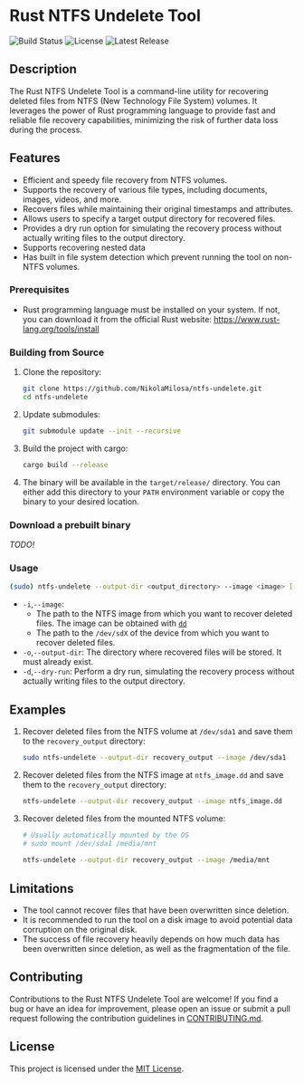 # Rust NTFS Undelete Tool

![Build Status](https://img.shields.io/github/actions/workflow/status/NikolaMilosa/ntfs-undelete/tests.yml?branch=main)
![License](https://img.shields.io/github/license/NikolaMilosa/ntfs-undelete)
![Latest Release](https://img.shields.io/github/v/release/NikolaMilosa/ntfs-undelete)

## Description

The Rust NTFS Undelete Tool is a command-line utility for recovering deleted files from NTFS (New Technology File System) volumes. It leverages the power of Rust programming language to provide fast and reliable file recovery capabilities, minimizing the risk of further data loss during the process.

## Features

- Efficient and speedy file recovery from NTFS volumes.
- Supports the recovery of various file types, including documents, images, videos, and more.
- Recovers files while maintaining their original timestamps and attributes.
- Allows users to specify a target output directory for recovered files.
- Provides a dry run option for simulating the recovery process without actually writing files to the output directory.
- Supports recovering nested data
- Has built in file system detection which prevent running the tool on non-NTFS volumes.

### Prerequisites

- Rust programming language must be installed on your system. If not, you can download it from the official Rust website: https://www.rust-lang.org/tools/install


### Building from Source

1. Clone the repository:

    ```bash
    git clone https://github.com/NikolaMilosa/ntfs-undelete.git
    cd ntfs-undelete
    ```

2. Update submodules:
    
    ```bash
    git submodule update --init --recursive
    ```

3. Build the project with cargo:

    ```bash
    cargo build --release
    ```

4. The binary will be available in the `target/release/` directory. You can either add this directory to your `PATH` environment variable or copy the binary to your desired location.

### Download a prebuilt binary
*TODO!*

### Usage

```bash
(sudo) ntfs-undelete --output-dir <output_directory> --image <image> [--dry-run]
```

- `-i`,`--image`: 
    - The path to the NTFS image from which you want to recover deleted files. The image can be obtained with [`dd`](https://www.geeksforgeeks.org/dd-command-linux/)
    - The path to the `/dev/sdX` of the device from which you want to recover deleted files. 
- `-o`,`--output-dir`: The directory where recovered files will be stored. It must already exist.
- `-d`,`--dry-run`: Perform a dry run, simulating the recovery process without actually writing files to the output directory.

## Examples

1. Recover deleted files from the NTFS volume at `/dev/sda1` and save them to the `recovery_output` directory:

    ```bash
    sudo ntfs-undelete --output-dir recovery_output --image /dev/sda1 
    ```
2. Recover deleted files from the NTFS image at `ntfs_image.dd` and save them to the `recovery_output` directory:

    ```bash
    ntfs-undelete --output-dir recovery_output --image ntfs_image.dd
    ```
3. Recover deleted files from the mounted NTFS volume:

    ```bash
    # Usually automatically mounted by the OS
    # sudo mount /dev/sda1 /media/mnt
     
    ntfs-undelete --output-dir recovery_output --image /media/mnt
    ```
## Limitations

- The tool cannot recover files that have been overwritten since deletion.
- It is recommended to run the tool on a disk image to avoid potential data corruption on the original disk.
- The success of file recovery heavily depends on how much data has been overwritten since deletion, as well as the fragmentation of the file.

## Contributing

Contributions to the Rust NTFS Undelete Tool are welcome! If you find a bug or have an idea for improvement, please open an issue or submit a pull request following the contribution guidelines in [CONTRIBUTING.md](CONTRIBUTING.md).

## License

This project is licensed under the [MIT License](LICENSE).
